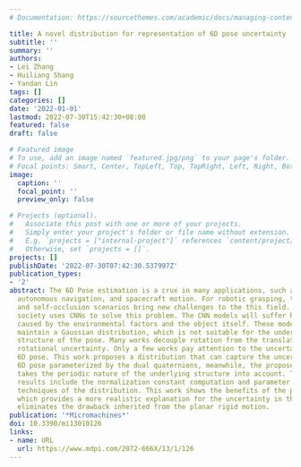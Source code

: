 ```yaml
---
# Documentation: https://sourcethemes.com/academic/docs/managing-content/

title: A novel distribution for representation of 6D pose uncertainty
subtitle: ''
summary: ''
authors:
- Lei Zhang
- Huiliang Shang
- Yandan Lin
tags: []
categories: []
date: '2022-01-01'
lastmod: 2022-07-30T15:42:30+08:00
featured: false
draft: false

# Featured image
# To use, add an image named `featured.jpg/png` to your page's folder.
# Focal points: Smart, Center, TopLeft, Top, TopRight, Left, Right, BottomLeft, Bottom, BottomRight.
image:
  caption: ''
  focal_point: ''
  preview_only: false

# Projects (optional).
#   Associate this post with one or more of your projects.
#   Simply enter your project's folder or file name without extension.
#   E.g. `projects = ["internal-project"]` references `content/project/deep-learning/index.md`.
#   Otherwise, set `projects = []`.
projects: []
publishDate: '2022-07-30T07:42:30.537997Z'
publication_types:
- '2'
abstract: The 6D Pose estimation is a crux in many applications, such as visual perception,
  autonomous navigation, and spacecraft motion. For robotic grasping, the cluttered
  and self-occlusion scenarios bring new challenges to the this field. Currently,
  society uses CNNs to solve this problem. The CNN models will suffer high uncertainty
  caused by the environmental factors and the object itself. These models usually
  maintain a Gaussian distribution, which is not suitable for the underlying manifold
  structure of the pose. Many works decouple rotation from the translation and quantify
  rotational uncertainty. Only a few works pay attention to the uncertainty of the
  6D pose. This work proposes a distribution that can capture the uncertainty of the
  6D pose parameterized by the dual quaternions, meanwhile, the proposed distribution
  takes the periodic nature of the underlying structure into account. The presented
  results include the normalization constant computation and parameter estimation
  techniques of the distribution. This work shows the benefits of the proposed distribution,
  which provides a more realistic explanation for the uncertainty in the 6D pose and
  eliminates the drawback inherited from the planar rigid motion.
publication: '*Micromachines*'
doi: 10.3390/mi13010126
links:
- name: URL
  url: https://www.mdpi.com/2072-666X/13/1/126
---
```

